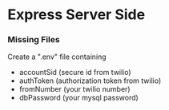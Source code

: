 # Express Server Side

### Missing Files

Create a ".env" file containing
   - accountSid (secure id from twilio)
   - authToken (authorization token from twilio)
   - fromNumber (your twilio number)
   - dbPassword (your mysql password)